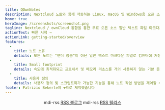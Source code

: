 ```yaml
---
title: QOwnNotes
description: Nextcloud 노트와 함께 작동하는 Linux, macOS 및 Windows용 오픈 소스 마크다운 메모
home: true
heroImage: /screenshots/screenshot.png
tagline: Nextcloud / ownCloud 통합을 통한 무료 오픈 소스 일반 텍스트 파일 마크다운 노트 생성
actionText: 빠른 시작 →
actionLink: getting-started/overview
features:
  - 
    title: 노트 소유
    details: 모든 노트는 "벤더 잠금"이 아닌 일반 텍스트 마크다운 파일로 컴퓨터에 저장됩니다. Nextcloud와 같은 동기화 서비스를 사용하여 장치 간에 노트를 동기화합니다.
  - 
    title: Small footprint
    details: 속도에 최적화되고 프로세서 및 메모리 리소스를 거의 사용하지 않는 기본 응용 프로그램입니다.
  - 
    title: 사용자 정의
    details: 사용자 정의 및 스크립트화가 가능한 기능을 통해 노트 작업 방법을 제어할 수 있습니다.
footer: Patrizio Bekerle이 ❤️으로 제작했습니다
---
```


<div class="rss-block">
    <v-chip outlined><v-icon left>mdi-rss</v-icon> <a href="https://feeds.feedburner.com/QOwnNotesBlog">RSS 블로그</a></v-chip>
    <v-chip outlined><v-icon left>mdi-rss</v-icon> <a href="https://feeds.feedburner.com/QOwnNotesReleases">RSS 릴리스</a></v-chip>
</div>

<Poll />

<style>
    .rss-block { text-align: center; margin-bottom: 20px; }
</style>
